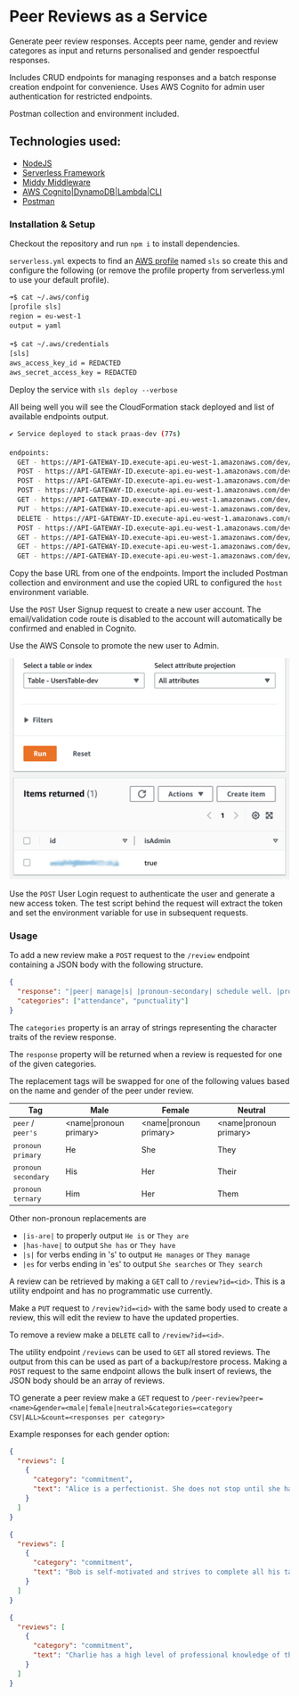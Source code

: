 # Peer Reviews as a Service

Generate peer review responses. Accepts peer name, gender and review categores as input and returns personalised and gender respoectful responses.

Includes CRUD endpoints for managing responses and a batch response creation endpoint for convenience. Uses AWS Cognito for admin user authentication for restricted endpoints.

Postman collection and environment included.

## Technologies used:

- [NodeJS](https://nodejs.org/en/)
- [Serverless Framework](https://www.serverless.com/framework/docs)
- [Middy Middleware](https://middy.js.org/)
- [AWS Cognito|DynamoDB|Lambda|CLI](https://aws.amazon.com/console/)
- [Postman](https://www.postman.com/)

### Installation & Setup

Checkout the repository and run `npm i` to install dependencies.

`serverless.yml` expects to find an [AWS profile](https://aws.amazon.com/premiumsupport/knowledge-center/create-access-key/) named `sls` so create this and configure the following (or remove the profile property from serverless.yml to use your default profile).

```bash
➜$ cat ~/.aws/config
[profile sls]
region = eu-west-1
output = yaml

➜$ cat ~/.aws/credentials
[sls]
aws_access_key_id = REDACTED
aws_secret_access_key = REDACTED
```

Deploy the service with `sls deploy --verbose`

All being well you will see the CloudFormation stack deployed and list of available endpoints output.

```bash
✔ Service deployed to stack praas-dev (77s)

endpoints:
  GET - https://API-GATEWAY-ID.execute-api.eu-west-1.amazonaws.com/dev/user/auth
  POST - https://API-GATEWAY-ID.execute-api.eu-west-1.amazonaws.com/dev/user/signup
  POST - https://API-GATEWAY-ID.execute-api.eu-west-1.amazonaws.com/dev/user/login
  POST - https://API-GATEWAY-ID.execute-api.eu-west-1.amazonaws.com/dev/review
  GET - https://API-GATEWAY-ID.execute-api.eu-west-1.amazonaws.com/dev/review
  PUT - https://API-GATEWAY-ID.execute-api.eu-west-1.amazonaws.com/dev/review
  DELETE - https://API-GATEWAY-ID.execute-api.eu-west-1.amazonaws.com/dev/review
  POST - https://API-GATEWAY-ID.execute-api.eu-west-1.amazonaws.com/dev/reviews
  GET - https://API-GATEWAY-ID.execute-api.eu-west-1.amazonaws.com/dev/reviews
  GET - https://API-GATEWAY-ID.execute-api.eu-west-1.amazonaws.com/dev/categories
  GET - https://API-GATEWAY-ID.execute-api.eu-west-1.amazonaws.com/dev/peer-review
```

Copy the base URL from one of the endpoints. Import the included Postman collection and environment and use the copied URL to configured the `host` environment variable.

Use the `POST` User Signup request to create a new user account. The email/validation code route is disabled to the account will automatically be confirmed and enabled in Cognito.

Use the AWS Console to promote the new user to Admin.

![Promot to admin](./assets/dynamo-admin-promote.png)

Use the `POST` User Login request to authenticate the user and generate a new access token. The test script behind the request will extract the token and set the environment variable for use in subsequent requests.

### Usage

To add a new review make a `POST` request to the `/review` endpoint containing a JSON body with the following structure.

```json
{
  "response": "|peer| manage|s| |pronoun-secondary| schedule well. |pronoun-primary| fully complete|s| all tasks assigned to |pronoun-ternary| for the week.",
  "categories": ["attendance", "punctuality"]
}
```

The `categories` property is an array of strings representing the character traits of the review response.

The `response` property will be returned when a review is requested for one of the given categories.

The replacement tags will be swapped for one of the following values based on the name and gender of the peer under review.

| Tag                 | Male                          | Female                        | Neutral                       |
| ------------------- | ----------------------------- | ----------------------------- | ----------------------------- |
| `peer` / `peer's`   | &lt;name\|pronoun primary&gt; | &lt;name\|pronoun primary&gt; | &lt;name\|pronoun primary&gt; |
| `pronoun primary`   | He                            | She                           | They                          |
| `pronoun secondary` | His                           | Her                           | Their                         |
| `pronoun ternary`   | Him                           | Her                           | Them                          |

Other non-pronoun replacements are

- `|is-are|` to properly output `He is` or `They are`
- `|has-have|` to output `She has` or `They have`
- `|s|` for verbs ending in 's' to output `He manages` or `They manage`
- `|es` for verbs ending in 'es' to output `She searches` or `They search`

A review can be retrieved by making a `GET` call to `/review?id=<id>`. This is a utility endpoint and has no programmatic use currently.

Make a `PUT` request to `/review?id=<id>` with the same body used to create a review, this will edit the review to have the updated properties.

To remove a review make a `DELETE` call to `/review?id=<id>`.

The utility endpoint `/reviews` can be used to `GET` all stored reviews. The output from this can be used as part of a backup/restore process. Making a `POST` request to the same endpoint allows the bulk insert of reviews, the JSON body should be an array of reviews.

TO generate a peer review make a `GET` request to `/peer-review?peer=<name>&gender=<male|female|neutral>&categories=<category CSV|ALL>&count=<responses per category>`

Example responses for each gender option:

```json
{
  "reviews": [
    {
      "category": "commitment",
      "text": "Alice is a perfectionist. She does not stop until she has produced excellent results."
    }
  ]
}
```

```json
{
  "reviews": [
    {
      "category": "commitment",
      "text": "Bob is self-motivated and strives to complete all his tasks on time."
    }
  ]
}
```

```json
{
  "reviews": [
    {
      "category": "commitment",
      "text": "Charlie has a high level of professional knowledge of their job."
    }
  ]
}
```
